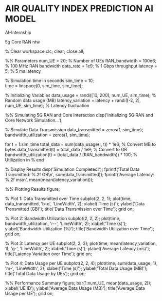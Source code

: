 # AIR QUALITY INDEX PREDICTION AI MODEL
AI-Internship

5g Core RAN ntw

% Clear workspace
clc; clear; close all;
 
%% Parameters
num_UE = 20;                     % Number of UEs
RAN_bandwidth = 100e6;           % 100 MHz RAN bandwidth
data_rate = 1e9;                  % 1 Gbps throughput
latency = 5;                      % 5 ms latency
 
% Simulation time in seconds
sim_time = 10;                    
time = linspace(0, sim_time, sim_time);
 
% Initializing Variables
data_usage = randi([10, 200], num_UE, sim_time); % Random data usage (MB)
latency_variation = latency + randi([-2, 2], num_UE, sim_time); % Latency fluctuation
 
%% Simulating 5G RAN and Core Interaction
disp('Initializing 5G RAN and Core Network Simulation...');
 
% Simulate Data Transmission
data_transmitted = zeros(1, sim_time);
bandwidth_utilization = zeros(1, sim_time);
 
for t = 1:sim_time
    total_data = sum(data_usage(:, t)) * 1e6; % Convert MB to bytes
    data_transmitted(t) = total_data / 1e9;   % Convert to GB
    bandwidth_utilization(t) = (total_data / (RAN_bandwidth)) * 100;  % Utilization in %
end
 
% Display Results
disp('Simulation Completed!');
fprintf('Total Data Transmitted: %.2f GB\n', sum(data_transmitted));
fprintf('Average Latency: %.2f ms\n', mean(mean(latency_variation)));
 
%% Plotting Results
figure;
 
% Plot 1: Data Transmitted over Time
subplot(2, 2, 1);
plot(time, data_transmitted, 'b-o', 'LineWidth', 2);
xlabel('Time (s)');
ylabel('Data Transmitted (GB)');
title('Data Transmission over Time');
grid on;
 
% Plot 2: Bandwidth Utilization
subplot(2, 2, 2);
plot(time, bandwidth_utilization, 'r--', 'LineWidth', 2);
xlabel('Time (s)');
ylabel('Bandwidth Utilization (%)');
title('Bandwidth Utilization over Time');
grid on;
 
% Plot 3: Latency per UE
subplot(2, 2, 3);
plot(time, mean(latency_variation, 1), 'g-', 'LineWidth', 2);
xlabel('Time (s)');
ylabel('Average Latency (ms)');
title('Latency Variation over Time');
grid on;
 
% Plot 4: Data Usage per UE
subplot(2, 2, 4);
plot(time, sum(data_usage, 1), 'm-', 'LineWidth', 2);
xlabel('Time (s)');
ylabel('Total Data Usage (MB)');
title('Total Data Usage by UEs');
grid on;
 
%% Performance Summary
figure;
bar(1:num_UE, mean(data_usage, 2));
xlabel('UE ID');
ylabel('Average Data Usage (MB)');
title('Average Data Usage per UE');
grid on;

